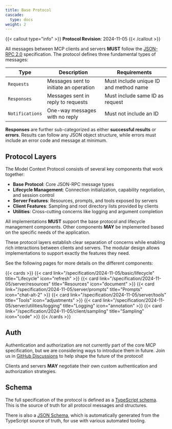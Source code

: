 ```yaml
---
title: Base Protocol
cascade:
  type: docs
weight: 2
---
```


{{< callout type="info" >}} **Protocol Revision**: 2024-11-05 {{< /callout >}}

All messages between MCP clients and servers **MUST** follow the
[JSON-RPC 2.0](https://www.jsonrpc.org/specification) specification. The protocol defines
three fundamental types of messages:

| Type            | Description                            | Requirements                           |
| --------------- | -------------------------------------- | -------------------------------------- |
| `Requests`      | Messages sent to initiate an operation | Must include unique ID and method name |
| `Responses`     | Messages sent in reply to requests     | Must include same ID as request        |
| `Notifications` | One-way messages with no reply         | Must not include an ID                 |

**Responses** are further sub-categorized as either **successful results** or **errors**.
Results can follow any JSON object structure, while errors must include an error code and
message at minimum.

## Protocol Layers

The Model Context Protocol consists of several key components that work together:

- **Base Protocol**: Core JSON-RPC message types
- **Lifecycle Management**: Connection initialization, capability negotiation, and
  session control
- **Server Features**: Resources, prompts, and tools exposed by servers
- **Client Features**: Sampling and root directory lists provided by clients
- **Utilities**: Cross-cutting concerns like logging and argument completion

All implementations **MUST** support the base protocol and lifecycle management
components. Other components **MAY** be implemented based on the specific needs of the
application.

These protocol layers establish clear separation of concerns while enabling rich
interactions between clients and servers. The modular design allows implementations to
support exactly the features they need.

See the following pages for more details on the different components:

{{< cards >}}
{{< card link="/specification/2024-11-05/basic/lifecycle" title="Lifecycle" icon="refresh" >}}
{{< card link="/specification/2024-11-05/server/resources" title="Resources" icon="document" >}}
{{< card link="/specification/2024-11-05/server/prompts" title="Prompts" icon="chat-alt-2" >}}
{{< card link="/specification/2024-11-05/server/tools" title="Tools" icon="adjustments" >}}
{{< card link="/specification/2024-11-05/server/utilities/logging" title="Logging" icon="annotation" >}}
{{< card link="/specification/2024-11-05/client/sampling" title="Sampling" icon="code" >}}
{{< /cards >}}

## Auth

Authentication and authorization are not currently part of the core MCP specification,
but we are considering ways to introduce them in future. Join us in
[GitHub Discussions](https://github.com/modelcontextprotocol/specification/discussions)
to help shape the future of the protocol!

Clients and servers **MAY** negotiate their own custom authentication and authorization
strategies.

## Schema

The full specification of the protocol is defined as a
[TypeScript schema](http://github.com/modelcontextprotocol/specification/tree/main/schema/2024-11-05/schema.ts).
This is the source of truth for all protocol messages and structures.

There is also a
[JSON Schema](http://github.com/modelcontextprotocol/specification/tree/main/schema/2024-11-05/schema.json),
which is automatically generated from the TypeScript source of truth, for use with
various automated tooling.
